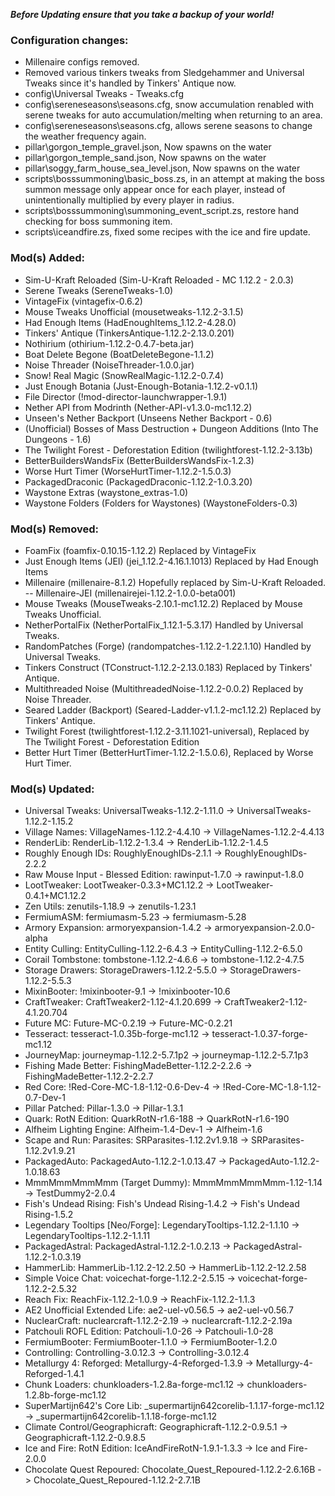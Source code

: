 ***Before Updating ensure that you take a backup of your world!***

### **__Configuration changes:__**
- Millenaire configs removed.
- Removed various tinkers tweaks from Sledgehammer and Universal Tweaks since it's handled by Tinkers' Antique now.
- config\Universal Tweaks - Tweaks.cfg
- config\sereneseasons\seasons.cfg, snow accumulation renabled with serene tweaks for auto accumulation/melting when returning to an area.
- config\sereneseasons\seasons.cfg, allows serene seasons to change the weather frequency again.
- pillar\gorgon_temple_gravel.json, Now spawns on the water
- pillar\gorgon_temple_sand.json, Now spawns on the water
- pillar\soggy_farm_house_sea_level.json, Now spawns on the water
- scripts\bosssummoning\basic_boss.zs, in an attempt at making the boss summon message only appear once for each player, instead of unintentionally multiplied by every player in radius.
- scripts\bosssummoning\summoning_event_script.zs, restore hand checking for boss summoning item.
- scripts\iceandfire.zs, fixed some recipes with the ice and fire update.

### **__Mod(s) Added:__**
- Sim-U-Kraft Reloaded (Sim-U-Kraft Reloaded - MC 1.12.2 - 2.0.3)
- Serene Tweaks (SereneTweaks-1.0)
- VintageFix (vintagefix-0.6.2)
- Mouse Tweaks Unofficial (mousetweaks-1.12.2-3.1.5)
- Had Enough Items (HadEnoughItems_1.12.2-4.28.0)
- Tinkers' Antique (TinkersAntique-1.12.2-2.13.0.201)
- Nothirium (othirium-1.12.2-0.4.7-beta.jar)
- Boat Delete Begone (BoatDeleteBegone-1.1.2)
- Noise Threader (NoiseThreader-1.0.0.jar)
- Snow! Real Magic (SnowRealMagic-1.12.2-0.7.4)
- Just Enough Botania (Just-Enough-Botania-1.12.2-v0.1.1)
- File Director (!mod-director-launchwrapper-1.9.1)
- Nether API from Modrinth (Nether-API-v1.3.0-mc1.12.2)
- Unseen's Nether Backport (Unseens Nether Backport - 0.6)
- (Unofficial) Bosses of Mass Destruction + Dungeon Additions (Into The Dungeons - 1.6)
- The Twilight Forest - Deforestation Edition (twilightforest-1.12.2-3.13b)
- BetterBuildersWandsFix (BetterBuildersWandsFix-1.2.3)
- Worse Hurt Timer (WorseHurtTimer-1.12.2-1.5.0.3)
- PackagedDraconic (PackagedDraconic-1.12.2-1.0.3.20)
- Waystone Extras (waystone_extras-1.0)
- Waystone Folders (Folders for Waystones) (WaystoneFolders-0.3)

### **__Mod(s) Removed:__**
- FoamFix (foamfix-0.10.15-1.12.2) Replaced by VintageFix
- Just Enough Items (JEI) (jei_1.12.2-4.16.1.1013) Replaced by Had Enough Items
- Millenaire (millenaire-8.1.2) Hopefully replaced by Sim-U-Kraft Reloaded.
-- Millenaire-JEI (millenairejei-1.12.2-1.0.0-beta001)
- Mouse Tweaks (MouseTweaks-2.10.1-mc1.12.2) Replaced by Mouse Tweaks Unofficial.
- NetherPortalFix (NetherPortalFix_1.12.1-5.3.17) Handled by Universal Tweaks.
- RandomPatches (Forge) (randompatches-1.12.2-1.22.1.10) Handled by Universal Tweaks.
- Tinkers Construct (TConstruct-1.12.2-2.13.0.183) Replaced by Tinkers' Antique.
- Multithreaded Noise (MultithreadedNoise-1.12.2-0.0.2) Replaced by Noise Threader.
- Seared Ladder (Backport) (Seared-Ladder-v1.1.2-mc1.12.2) Replaced by Tinkers' Antique.
- Twilight Forest (twilightforest-1.12.2-3.11.1021-universal), Replaced by The Twilight Forest - Deforestation Edition
- Better Hurt Timer (BetterHurtTimer-1.12.2-1.5.0.6), Replaced by Worse Hurt Timer.

### **__Mod(s) Updated:__**
- Universal Tweaks: UniversalTweaks-1.12.2-1.11.0 -> UniversalTweaks-1.12.2-1.15.2
- Village Names: VillageNames-1.12.2-4.4.10 -> VillageNames-1.12.2-4.4.13
- RenderLib: RenderLib-1.12.2-1.3.4 -> RenderLib-1.12.2-1.4.5
- Roughly Enough IDs: RoughlyEnoughIDs-2.1.1 -> RoughlyEnoughIDs-2.2.2
- Raw Mouse Input - Blessed Edition: rawinput-1.7.0 -> rawinput-1.8.0
- LootTweaker: LootTweaker-0.3.3+MC1.12.2 -> LootTweaker-0.4.1+MC1.12.2
- Zen Utils: zenutils-1.18.9 -> zenutils-1.23.1
- FermiumASM: fermiumasm-5.23 -> fermiumasm-5.28
- Armory Expansion: armoryexpansion-1.4.2 -> armoryexpansion-2.0.0-alpha
- Entity Culling: EntityCulling-1.12.2-6.4.3 -> EntityCulling-1.12.2-6.5.0
- Corail Tombstone: tombstone-1.12.2-4.6.6 -> tombstone-1.12.2-4.7.5
- Storage Drawers: StorageDrawers-1.12.2-5.5.0 -> StorageDrawers-1.12.2-5.5.3
- MixinBooter: !mixinbooter-9.1 -> !mixinbooter-10.6
- CraftTweaker: CraftTweaker2-1.12-4.1.20.699 -> CraftTweaker2-1.12-4.1.20.704
- Future MC: Future-MC-0.2.19 -> Future-MC-0.2.21
- Tesseract: tesseract-1.0.35b-forge-mc1.12 -> tesseract-1.0.37-forge-mc1.12
- JourneyMap: journeymap-1.12.2-5.7.1p2 -> journeymap-1.12.2-5.7.1p3
- Fishing Made Better: FishingMadeBetter-1.12.2-2.2.6 -> FishingMadeBetter-1.12.2-2.2.7
- Red Core: !Red-Core-MC-1.8-1.12-0.6-Dev-4 -> !Red-Core-MC-1.8-1.12-0.7-Dev-1
- Pillar Patched: Pillar-1.3.0 -> Pillar-1.3.1
- Quark: RotN Edition: QuarkRotN-r1.6-188 -> QuarkRotN-r1.6-190
- Alfheim Lighting Engine: Alfheim-1.4-Dev-1 -> Alfheim-1.6
- Scape and Run: Parasites: SRParasites-1.12.2v1.9.18 -> SRParasites-1.12.2v1.9.21
- PackagedAuto: PackagedAuto-1.12.2-1.0.13.47 -> PackagedAuto-1.12.2-1.0.18.63
- MmmMmmMmmMmm (Target Dummy): MmmMmmMmmMmm-1.12-1.14 -> TestDummy2-2.0.4
- Fish's Undead Rising: Fish's Undead Rising-1.4.2 -> Fish's Undead Rising-1.5.2
- Legendary Tooltips [Neo/Forge]: LegendaryTooltips-1.12.2-1.1.10 -> LegendaryTooltips-1.12.2-1.1.11
- PackagedAstral: PackagedAstral-1.12.2-1.0.2.13 -> PackagedAstral-1.12.2-1.0.3.19
- HammerLib: HammerLib-1.12.2-12.2.50 -> HammerLib-1.12.2-12.2.58
- Simple Voice Chat: voicechat-forge-1.12.2-2.5.15 -> voicechat-forge-1.12.2-2.5.32
- Reach Fix: ReachFix-1.12.2-1.0.9 -> ReachFix-1.12.2-1.1.3
- AE2 Unofficial Extended Life: ae2-uel-v0.56.5 -> ae2-uel-v0.56.7
- NuclearCraft: nuclearcraft-1.12.2-2.19 -> nuclearcraft-1.12.2-2.19a
- Patchouli ROFL Edition: Patchouli-1.0-26 -> Patchouli-1.0-28
- FermiumBooter: FermiumBooter-1.1.0 -> FermiumBooter-1.2.0
- Controlling: Controlling-3.0.12.3 -> Controlling-3.0.12.4
- Metallurgy 4: Reforged: Metallurgy-4-Reforged-1.3.9 -> Metallurgy-4-Reforged-1.4.1
- Chunk Loaders: chunkloaders-1.2.8a-forge-mc1.12 -> chunkloaders-1.2.8b-forge-mc1.12
- SuperMartijn642's Core Lib: _supermartijn642corelib-1.1.17-forge-mc1.12 -> _supermartijn642corelib-1.1.18-forge-mc1.12
- Climate Control/Geographicraft: Geographicraft-1.12.2-0.9.5.1 -> Geographicraft-1.12.2-0.9.8.5
- Ice and Fire: RotN Edition: IceAndFireRotN-1.9.1-1.3.3 -> Ice and Fire-2.0.0
- Chocolate Quest Repoured: Chocolate_Quest_Repoured-1.12.2-2.6.16B -> Chocolate_Quest_Repoured-1.12.2-2.7.1B
